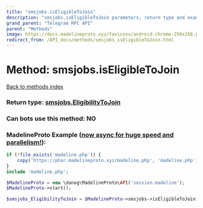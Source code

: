 ```yaml
---
title: "smsjobs.isEligibleToJoin"
description: "smsjobs.isEligibleToJoin parameters, return type and example"
grand_parent: "Telegram RPC API"
parent: "Methods"
image: https://docs.madelineproto.xyz/favicons/android-chrome-256x256.png
redirect_from: /API_docs/methods/smsjobs_isEligibleToJoin.html
---
```

# Method: smsjobs.isEligibleToJoin
[Back to methods index](index.html)





### Return type: [smsjobs.EligibilityToJoin](/API_docs/types/smsjobs.EligibilityToJoin.html)

### Can bots use this method: **NO**


### MadelineProto Example ([now async for huge speed and parallelism!](https://docs.madelineproto.xyz/docs/ASYNC.html)):


```php
if (!file_exists('madeline.php')) {
    copy('https://phar.madelineproto.xyz/madeline.php', 'madeline.php');
}
include 'madeline.php';

$MadelineProto = new \danog\MadelineProto\API('session.madeline');
$MadelineProto->start();

$smsjobs_EligibilityToJoin = $MadelineProto->smsjobs->isEligibleToJoin();
```

